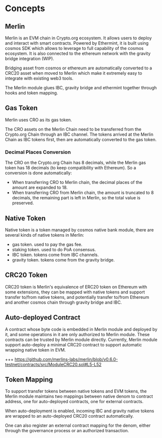  <!-- order: 1 -->

# Concepts

## Merlin

Merlin is an EVM chain in Crypto.org ecosystem. It allows users to deploy and interact with smart contracts. Powered by Ethermint, it is built using cosmos SDK which allows to leverage to full capability of the cosmos ecosystem. It is also connected to the ethereum network with the gravity bridge integration (WIP).

Bridging asset from cosmos or ethereum are automatically converted to a CRC20 asset when moved to Merlin which make it extremely easy to integrate with existing web3 tools.

The Merlin module glues IBC, gravity bridge and ethermint together through hooks and token mapping.

## Gas Token

Merlin uses CRO as its gas token.

The CRO assets on the Merlin Chain need to be transferred from the Crypto.org Chain through an IBC channel. The tokens arrived at the Merlin Chain as IBC tokens first, then are automatically converted to the gas token. 

### Decimal Places Conversion

The CRO on the Crypto.org Chain has 8 decimals, while the Merlin gas token has 18 decimals (to keep compatibility with Ethereum). So a conversion is done automatically:

- When transferring CRO to Merlin chain, the decimal places of the amount are expanded to 18.
- When transferring CRO from Merlin chain, the amount is truncated to 8 decimals, the remaining part is left in Merlin, so the total value is preserved.

## Native Token

Native token is a token managed by cosmos native bank module, there are several kinds of native tokens in Merlin:

- gas token. used to pay the gas fee.
- staking token. used to do PoA consensus.
- IBC token. tokens come from IBC channels.
- gravity token. tokens come from the gravity bridge.

## CRC20 Token

CRC20 token is Merlin's equivalence of ERC20 token on Ethereum with some extensions, they can be mapped with native tokens and support transfer to/from native tokens, and potentially transfer to/from Ethereum and another cosmos chain through gravity bridge and IBC.

## Auto-deployed Contract

A contract whose byte code is embedded in Merlin module and deployed by it, and some operations in it are only authorized to Merlin module. These contracts can be trusted by Merlin module directly. Currently, Merlin module support auto-deploy a minimal CRC20 contract to support automatic wrapping native token in EVM.

+++ https://github.com/merlins-labs/merlin/blob/v0.6.0-testnet/contracts/src/ModuleCRC20.sol#L5-L52

## Token Mapping

To support transfer tokens between native tokens and EVM tokens, the Merlin module maintains two mappings between native denom to contract address, one for auto-deployed contracts, one for external contracts.

When auto-deployment is enabled, incoming IBC and gravity native tokens are wrapped to an auto-deployed CRC20 contract automatically.

One can also register an external contract mapping for the denom, either through the governance process or an authorized transaction.
